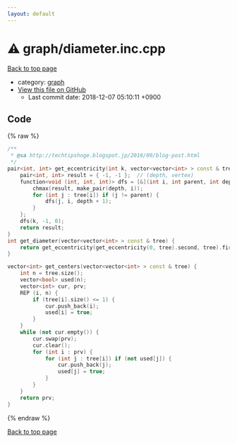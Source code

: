 ```yaml
---
layout: default
---
```


<!-- mathjax config similar to math.stackexchange -->
<script type="text/javascript" async
  src="https://cdnjs.cloudflare.com/ajax/libs/mathjax/2.7.5/MathJax.js?config=TeX-MML-AM_CHTML">
</script>
<script type="text/x-mathjax-config">
  MathJax.Hub.Config({
    TeX: { equationNumbers: { autoNumber: "AMS" }},
    tex2jax: {
      inlineMath: [ ['$','$'] ],
      processEscapes: true
    },
    "HTML-CSS": { matchFontHeight: false },
    displayAlign: "left",
    displayIndent: "2em"
  });
</script>

<script type="text/javascript" src="https://cdnjs.cloudflare.com/ajax/libs/jquery/3.4.1/jquery.min.js"></script>
<script src="https://cdn.jsdelivr.net/npm/jquery-balloon-js@1.1.2/jquery.balloon.min.js" integrity="sha256-ZEYs9VrgAeNuPvs15E39OsyOJaIkXEEt10fzxJ20+2I=" crossorigin="anonymous"></script>
<script type="text/javascript" src="../../assets/js/copy-button.js"></script>
<link rel="stylesheet" href="../../assets/css/copy-button.css" />


# :warning: graph/diameter.inc.cpp
<a href="../../index.html">Back to top page</a>

* category: <a href="../../index.html#f8b0b924ebd7046dbfa85a856e4682c8">graph</a>
* <a href="{{ site.github.repository_url }}/blob/master/graph/diameter.inc.cpp">View this file on GitHub</a>
    - Last commit date: 2018-12-07 05:10:11 +0900




## Code
{% raw %}
```cpp
/**
 * @sa http://techtipshoge.blogspot.jp/2016/09/blog-post.html
 */
pair<int, int> get_eccentricity(int k, vector<vector<int> > const & tree) {
    pair<int, int> result = { -1, -1 };  // (depth, vertex)
    function<void (int, int, int)> dfs = [&](int i, int parent, int depth) {
        chmax(result, make_pair(depth, i));
        for (int j : tree[i]) if (j != parent) {
            dfs(j, i, depth + 1);
        }
    };
    dfs(k, -1, 0);
    return result;
}
int get_diameter(vector<vector<int> > const & tree) {
    return get_eccentricity(get_eccentricity(0, tree).second, tree).first;
}

vector<int> get_centers(vector<vector<int> > const & tree) {
    int n = tree.size();
    vector<bool> used(n);
    vector<int> cur, prv;
    REP (i, n) {
        if (tree[i].size() <= 1) {
            cur.push_back(i);
            used[i] = true;
        }
    }
    while (not cur.empty()) {
        cur.swap(prv);
        cur.clear();
        for (int i : prv) {
            for (int j : tree[i]) if (not used[j]) {
                cur.push_back(j);
                used[j] = true;
            }
        }
    }
    return prv;
}

```
{% endraw %}

<a href="../../index.html">Back to top page</a>

